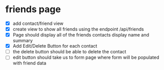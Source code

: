 # friends page

- [x] add contact/friend view
- [x] create view to show all friends using the endpoint /api/friends
- [x] Page should display all of the friends contacts display name and summary
- [x] Add Edit/Delete Button for each contact
- [ ] the delete button should be able to delete the contact
- [ ] edit button should take us to form page where form will be populated with friend data
